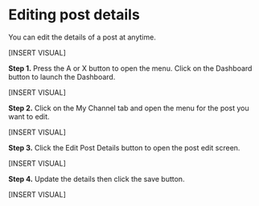 # Editing post details

You can edit the details of a post at anytime.

[INSERT VISUAL]

**Step 1.** Press the A or X button to open the menu.  Click on the Dashboard button to launch the Dashboard.

[INSERT VISUAL]

**Step 2.** Click on the My Channel tab and open the menu for the post you want to edit.

[INSERT VISUAL]

**Step 3.** Click the Edit Post Details button to open the post edit screen.

[INSERT VISUAL]

**Step 4.** Update the details then click the save button.

[INSERT VISUAL]

